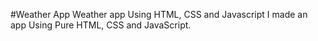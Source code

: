 #Weather App
Weather app Using HTML, CSS and Javascript I made an app Using Pure HTML, CSS and JavaScript. 
